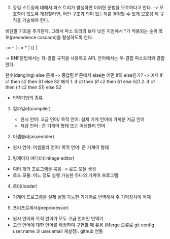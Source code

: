 1. 동일 스트링에 대해서 파스 트리가 발생하면 이러한 문법을 모호하다고 한다. 
-> 모호함이 없도록 개정할라면, 어떤 구조가 의미 있는지를 결정할 수 있게 모호성 제 규칙을 기술해야 한다.

비단말 기호<term>을 추가한다. 그래서 파스 트리의 보다 낮은 지점에서 *가 적용되는 순위 폭포(precedence cascade)를 형성하도록 한다.

<exp> ::= <exp> - <exp> | <term>
<term> ::= <term> * <term> | (<exp>) | <number>

-> BNF문법에서는 좌-결합 규칙을 사용하고 APL 언어에서는 우-결합 파스트리와 결합한다. 

현수(dangling) else 문제
 -> 중첩된 if 문에서 else는 어떤 if의 else인가?
 -> 예제
    if c1 then c2 then S1 else S2 
    해석 1. if c1 then (if c2 then S1 else S2)
        2. if c1 then (if c2 then S1) else S2

- 번역기법의 종류
1. 컴파일러(compiler)
    - 원시 언어: 고급 언어/ 목적 언어: 실제 기계 언어에 가까운 저급 언어
    - 저급 언어 : 준 기계어 형태 또는 어셈블리 언어

2. 어셈블러(assembler)
- 원시 언어: 어셈블리 언어/ 목적 언어: 준 기계어 형태

3. 링케이지 에디터(linkage editor)
- 여러 개의 프로그램을 묶음 -> 로드 모듈 생성
- 로드 모듈: 어느 정도 실행 가능한 하나의 기계어 프로그램

4. 로더(loader)
- 기계어 프로그램을 실제 실행 가능한 기계어로 번역해서 주 기억장치에 적재

5. 프리프로세서(preprocessor)
- 원시 언어와 목적 언어가 모두 고급 언어인 번역기
- 고급 언어에 대한 언어를 확장하여 구현할 때 유용
(Merge 오류로 git config user.name 과 user.email 재설정). github 연동